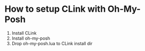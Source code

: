 # How to setup CLink with Oh-My-Posh
1. Install CLink
2. Install oh-my-posh
3. Drop oh-my-posh.lua to CLink install dir
